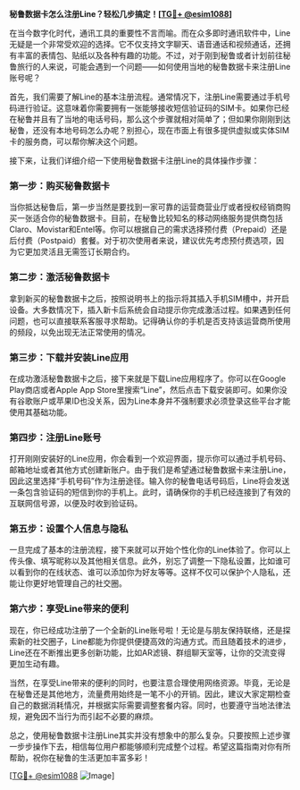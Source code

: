 **秘鲁数据卡怎么注册Line？轻松几步搞定！[[TG💪+ @esim1088](https://t.me/s/esim1088)]**

在当今数字化时代，通讯工具的重要性不言而喻。而在众多即时通讯软件中，Line无疑是一个非常受欢迎的选择。它不仅支持文字聊天、语音通话和视频通话，还拥有丰富的表情包、贴纸以及各种有趣的功能。不过，对于刚到秘鲁或者计划前往秘鲁旅行的人来说，可能会遇到一个问题——如何使用当地的秘鲁数据卡来注册Line账号呢？

首先，我们需要了解Line的基本注册流程。通常情况下，注册Line需要通过手机号码进行验证。这意味着你需要拥有一张能够接收短信验证码的SIM卡。如果你已经在秘鲁并且有了当地的电话号码，那么这个步骤就相对简单了；但如果你刚刚到达秘鲁，还没有本地号码怎么办呢？别担心，现在市面上有很多提供虚拟或实体SIM卡的服务商，可以帮你解决这个问题。

接下来，让我们详细介绍一下使用秘鲁数据卡注册Line的具体操作步骤：

### 第一步：购买秘鲁数据卡
当你抵达秘鲁后，第一步当然是要找到一家可靠的运营商营业厅或者授权经销商购买一张适合你的秘鲁数据卡。目前，在秘鲁比较知名的移动网络服务提供商包括Claro、Movistar和Entel等。你可以根据自己的需求选择预付费（Prepaid）还是后付费（Postpaid）套餐。对于初次使用者来说，建议优先考虑预付费选项，因为它更加灵活且无需签订长期合约。

### 第二步：激活秘鲁数据卡
拿到新买的秘鲁数据卡之后，按照说明书上的指示将其插入手机SIM槽中，并开启设备。大多数情况下，插入新卡后系统会自动提示你完成激活过程。如果遇到任何问题，也可以直接联系客服寻求帮助。记得确认你的手机是否支持该运营商所使用的频段，以免出现无法正常使用的情况。

### 第三步：下载并安装Line应用
在成功激活秘鲁数据卡之后，接下来就是下载Line应用程序了。你可以在Google Play商店或者Apple App Store里搜索“Line”，然后点击下载安装即可。如果你没有谷歌账户或苹果ID也没关系，因为Line本身并不强制要求必须登录这些平台才能使用其基础功能。

### 第四步：注册Line账号
打开刚刚安装好的Line应用，你会看到一个欢迎界面，提示你可以通过手机号码、邮箱地址或者其他方式创建新账户。由于我们是希望通过秘鲁数据卡来注册Line，因此这里选择“手机号码”作为注册途径。输入你的秘鲁电话号码后，Line将会发送一条包含验证码的短信到你的手机上。此时，请确保你的手机已经连接到了有效的互联网信号源，以便及时收到验证码。

### 第五步：设置个人信息与隐私
一旦完成了基本的注册流程，接下来就可以开始个性化你的Line体验了。你可以上传头像、填写昵称以及其他相关信息。此外，别忘了调整一下隐私设置，比如谁可以看到你的在线状态、谁可以添加你为好友等等。这样不仅可以保护个人隐私，还能让你更好地管理自己的社交圈。

### 第六步：享受Line带来的便利
现在，你已经成功注册了一个全新的Line账号啦！无论是与朋友保持联络，还是探索新的社交圈子，Line都能为你提供便捷高效的沟通方式。而且随着技术的进步，Line还在不断推出更多创新功能，比如AR滤镜、群组聊天室等，让你的交流变得更加生动有趣。

当然，在享受Line带来的便利的同时，也要注意合理使用网络资源。毕竟，无论是在秘鲁还是其他地方，流量费用始终是一笔不小的开销。因此，建议大家定期检查自己的数据消耗情况，并根据实际需要调整套餐内容。同时，也要遵守当地法律法规，避免因不当行为而引起不必要的麻烦。

总之，使用秘鲁数据卡注册Line其实并没有想象中的那么复杂。只要按照上述步骤一步步操作下去，相信每位用户都能够顺利完成整个过程。希望这篇指南对你有所帮助，祝你在秘鲁的生活更加丰富多彩！

[[TG💪+ @esim1088](https://t.me/s/esim1088) ![Image](https://i.postimg.cc/4NQfJmqS/Snipaste-2025-05-13-00-14-12.png)]